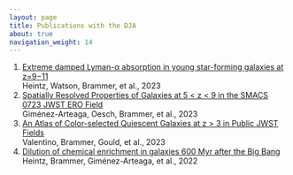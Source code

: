 ```yaml
---
layout: page
title: Publications with the DJA
about: true
navigation_weight: 14
---
```


<ol>
    <li><a href="https://ui.adsabs.harvard.edu/abs/2023arXiv230600647H/abstract">Extreme damped Lyman-α absorption in young star-forming galaxies at z=9−11</a></li>
    Heintz, Watson, Brammer, et al., 2023
    <li><a href="https://ui.adsabs.harvard.edu/abs/2023ApJ...948..126G/abstract">Spatially Resolved Properties of Galaxies at 5 < z < 9 in the SMACS 0723 JWST ERO Field</a></li>
    Giménez-Arteaga, Oesch, Brammer, et al., 2023
    <li><a href="https://ui.adsabs.harvard.edu/abs/2023ApJ...947...20V/abstract">An Atlas of Color-selected Quiescent Galaxies at z > 3 in Public JWST Fields</a></li>
    Valentino, Brammer, Gould, et al., 2023
    <li><a href="https://ui.adsabs.harvard.edu/abs/2022arXiv221202890H/abstract">Dilution of chemical enrichment in galaxies 600 Myr after the Big Bang</a></li>
    Heintz, Brammer, Giménez-Arteaga, et al., 2022
</ol>
